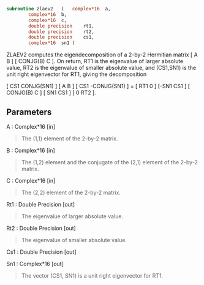 ```fortran
subroutine zlaev2	(	complex*16	a,
		complex*16	b,
		complex*16	c,
		double precision	rt1,
		double precision	rt2,
		double precision	cs1,
		complex*16	sn1 )
```

 ZLAEV2 computes the eigendecomposition of a 2-by-2 Hermitian matrix
    [  A         B  ]
    [  CONJG(B)  C  ].
 On return, RT1 is the eigenvalue of larger absolute value, RT2 is the
 eigenvalue of smaller absolute value, and (CS1,SN1) is the unit right
 eigenvector for RT1, giving the decomposition

 [ CS1  CONJG(SN1) ] [    A     B ] [ CS1 -CONJG(SN1) ] = [ RT1  0  ]
 [-SN1     CS1     ] [ CONJG(B) C ] [ SN1     CS1     ]   [  0  RT2 ].

## Parameters
A : Complex*16 [in]
> The (1,1) element of the 2-by-2 matrix.

B : Complex*16 [in]
> The (1,2) element and the conjugate of the (2,1) element of
> the 2-by-2 matrix.

C : Complex*16 [in]
> The (2,2) element of the 2-by-2 matrix.

Rt1 : Double Precision [out]
> The eigenvalue of larger absolute value.

Rt2 : Double Precision [out]
> The eigenvalue of smaller absolute value.

Cs1 : Double Precision [out]

Sn1 : Complex*16 [out]
> The vector (CS1, SN1) is a unit right eigenvector for RT1.


